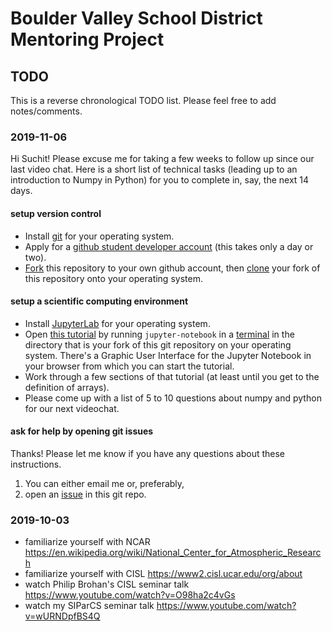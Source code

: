 # Boulder Valley School District Mentoring Project

## TODO

This is a reverse chronological TODO list. Please feel free to add notes/comments.

### 2019-11-06

Hi Suchit! Please excuse me for taking a few weeks to follow up since our last video chat. Here is a short list of technical tasks (leading up to an introduction to Numpy in Python) for you to complete in, say, the next 14 days.

#### setup version control

- Install [git](https://git-scm.com/book/en/v2/Getting-Started-Installing-Git) for your operating system.
- Apply for a [github student developer account](https://help.github.com/en/github/teaching-and-learning-with-github-education/applying-for-a-student-developer-pack) (this takes only a day or two).
- [Fork](https://help.github.com/en/github/getting-started-with-github/fork-a-repo) this repository to your own github account, then [clone](https://git-scm.com/book/en/v1/Git-Basics-Getting-a-Git-Repository) your fork of this repository onto your operating system.

#### setup a scientific computing environment

- Install [JupyterLab](https://jupyterlab.readthedocs.io/en/stable/getting_started/installation.html) for your operating system.
- Open [this tutorial](https://github.com/coltongrainger/fy20bvsd/blob/master/2019-11-06-kuleshov-python-numpy-tutorial.ipynb) by running `jupyter-notebook` in a [terminal](https://tutorial.djangogirls.org/en/intro_to_command_line/) in the directory that is your fork of this git repository on your operating system. There's a Graphic User Interface for the Jupyter Notebook in  your browser from which you can start the tutorial.
- Work through a few sections of that tutorial (at least until you get to the definition of arrays). 
- Please come up with a list of 5 to 10 questions about numpy and python for our next videochat.

#### ask for help by opening git issues

Thanks! Please let me know if you have any questions about these instructions.

1. You can either email me or, preferably,
2. open an [issue](https://github.com/coltongrainger/fy20bvsd/issues) in this git repo.

### 2019-10-03

- familiarize yourself with NCAR <https://en.wikipedia.org/wiki/National_Center_for_Atmospheric_Research>
- familiarize yourself with CISL <https://www2.cisl.ucar.edu/org/about>
- watch Philip Brohan's CISL seminar talk <https://www.youtube.com/watch?v=O98ha2c4vGs>
- watch my SIParCS seminar talk <https://www.youtube.com/watch?v=wURNDpfBS4Q>
